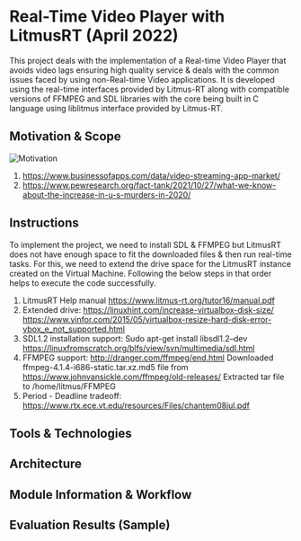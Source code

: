 # Real-Time Video Player with LitmusRT (April 2022)
This project deals with the implementation of a Real-time Video Player that avoids video lags ensuring high quality service & deals with the common issues faced by using non-Real-time Video applications. It is developed using the real-time interfaces provided by Litmus-RT along with compatible versions of FFMPEG and SDL libraries with the core being built in C language using liblitmus interface provided by Litmus-RT.

## Motivation & Scope
![Motivation](https://user-images.githubusercontent.com/28973352/164765952-be667021-77cc-427d-b7ab-dfe611c85852.JPG)
1. https://www.businessofapps.com/data/video-streaming-app-market/
2. https://www.pewresearch.org/fact-tank/2021/10/27/what-we-know-about-the-increase-in-u-s-murders-in-2020/

## Instructions
To implement the project, we need to install SDL & FFMPEG but LitmusRT does not have enough space to fit the downloaded files & then run real-time tasks. For this, we need to extend the drive space for the LitmusRT instance created on the Virtual Machine. Following the below steps in that order helps to execute the code successfully. 
1. LitmusRT Help manual
https://www.litmus-rt.org/tutor16/manual.pdf
2. Extended drive:
https://linuxhint.com/increase-virtualbox-disk-size/
https://www.yinfor.com/2015/05/virtualbox-resize-hard-disk-error-vbox_e_not_supported.html
3. SDL1.2 installation support:
Sudo apt-get install libsdl1.2–dev
https://linuxfromscratch.org/blfs/view/svn/multimedia/sdl.html
4. FFMPEG support:
http://dranger.com/ffmpeg/end.html
Downloaded ffmpeg-4.1.4-i686-static.tar.xz.md5 file from https://www.johnvansickle.com/ffmpeg/old-releases/
Extracted tar file to /home/litmus/FFMPEG
5. Period - Deadline tradeoff:
https://www.rtx.ece.vt.edu/resources/Files/chantem08jul.pdf


## Tools & Technologies


## Architecture

## Module Information & Workflow

## Evaluation Results (Sample)




